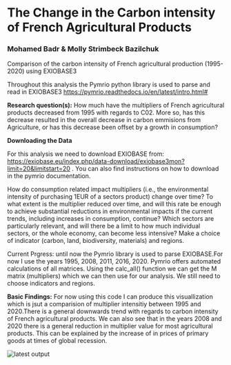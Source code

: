 # The Change in the Carbon intensity of French Agricultural Products
### Mohamed Badr & Molly Strimbeck Bazilchuk 

Comparison of the carbon intensity of French agricultural production (1995-2020) using EXIOBASE3

Throughout this analysis the Pymrio python library is used to parse and read in EXIOBASE3
https://pymrio.readthedocs.io/en/latest/intro.html#

**Research question(s):** How much have the multipliers of French agricultural products decreased from 1995 with regards to C02. More so, has this decrease resulted in the overall decrease in carbon emmisions from Agriculture, or has this decrease been offset by a growth in consumption?


**Downloading the Data**

For this analysis we need to download EXIOBASE from: https://exiobase.eu/index.php/data-download/exiobase3mon?limit=20&limitstart=20 . You can also find instructions on how to download in the pymrio documentation. 

How do consumption related impact multipliers (i.e., the environmental intensity of purchasing 1EUR of a sectors product) change over time? To what extent is the multiplier reduced over time, and will this rate be enough to achieve substantial reductions in environmental impacts if the current trends, including increases in consumption, continue? Which sectors are particularly relevant, and will there be a limit to how much individual sectors, or the whole economy, can become less intensive? Make a choice of indicator (carbon, land, biodiversity, materials) and regions.

Current Prgress: until now the Pymrio library is used to parse EXIOBASE.For now I use the years 1995, 2008, 2011, 2016, 2020. Pymrio offers automated calculations of all matrices. Using the calc_all() function we can get the M matrix (multipliers) which we can then use for our analysis. We still need to choose indicators and regions.

**Basic Findings:**
For now using this code I can produce this visuallization which is jsut a comparision of multiplier intensitiy between 1995 and 2020.There is a general downwards trend with regards to carbon intensity of French agricultural products. We can also see that in the years 2008 and 2020 there is a general reduction in multiplier value for most agricultural products. This can be explained by the increase of in prices of primary goods at times of global recession. 

![latest output](https://user-images.githubusercontent.com/62759252/160137978-302322b1-a846-4963-b428-270ce2d09560.png)
